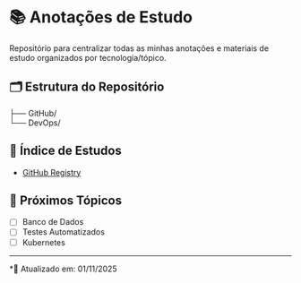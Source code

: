 # 📚 Anotações de Estudo

Repositório para centralizar todas as minhas anotações e materiais de estudo organizados por tecnologia/tópico.

## 🗂️ Estrutura do Repositório

├── GitHub/  
└── DevOps/

## 📖 Índice de Estudos
- [GitHub Registry](/GitHub/registry.md)

## 📌 Próximos Tópicos
- [ ] Banco de Dados
- [ ] Testes Automatizados
- [ ] Kubernetes

---

*📄 Atualizado em: 01/11/2025